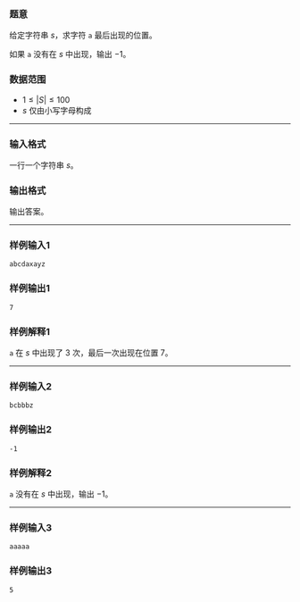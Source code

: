 ### 题意 

给定字符串 $s$，求字符 `a` 最后出现的位置。

如果 `a` 没有在 $s$ 中出现，输出 $-1$。

### 数据范围

- $1\le |S| \le 100$
- $s$ 仅由小写字母构成

---

### 输入格式

一行一个字符串 $s$。

### 输出格式

输出答案。

---

### 样例输入1

```
abcdaxayz
```
### 样例输出1

```
7
```

### 样例解释1

`a` 在 $s$ 中出现了 $3$ 次，最后一次出现在位置 $7$。

---

### 样例输入2

```
bcbbbz
```

### 样例输出2

```
-1
```

### 样例解释2

`a` 没有在 $s$ 中出现，输出 $-1$。

---

### 样例输入3

```
aaaaa
```

### 样例输出3

```
5
```
